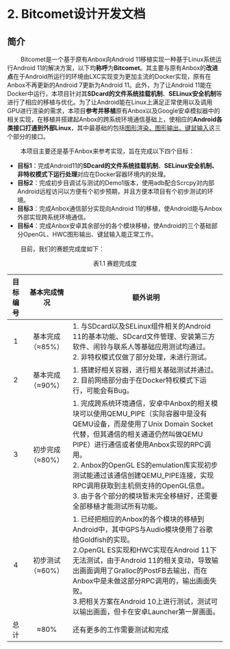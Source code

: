 # 2. Bitcomet设计开发文档

## 简介
&nbsp;&nbsp;&nbsp;&nbsp;&nbsp;&nbsp;&nbsp;&nbsp;Bitcomet是一个基于原有Anbox向Android 11移植实现一种基于Linux系统运行Android 11的解决方案，以下均**称呼**为**Bitcomet**。其主要与原有Anbox的**改进点**在于Android所运行的环境由LXC实现变为更加主流的Docker实现，原有在Anbox不再更新的Android 7更新为Android 11。此外，为了让Android 11能在Docker中运行，本项目针对其**SDcard的文件系统挂载机制**、**SELinux安全机制**等进行了相应的移植与优化。为了让Android能在Linux上满足正常使用以及调用GPU进行渲染的需求，本项目**参考并移植**原有Anbox以及Google安卓模拟器中的相关实现，在移植并搭建起Anbox的跨系统环境通信基础上，使相应的**Android各类接口打通到外部Linux**，其中最基础的包括<u>图形渲染、图形输出、键鼠输入</u>这三个部分的接口。

&nbsp;&nbsp;&nbsp;&nbsp;&nbsp;&nbsp;&nbsp;&nbsp;本项目主要还是基于Anbox来参考实现，旨在完成以下四个目标：

- **目标1**：完成Android11的**SDcard的文件系统挂载机制**、**SELinux安全机制、非特权模式下运行处理**对应在Docker容器环境内的处理。
- **目标2**：完成初步目调试与测试的Demo1版本，使用adb配合Scrcpy对内部Android远程访问以方便有个初步预期，并且方便本项目有个初步测试的环境。
- **目标3**：完成Anbox通信部分实现向Android 11的移植，使Android能与Anbox外部实现跨系统环境通信。
- **目标4**：完成Anbox安卓其余部分的各个模块移植，使Android的三个基础部分OpenGL、HWC图形输出、键鼠输入能正常工作。

&nbsp;&nbsp;&nbsp;&nbsp;&nbsp;&nbsp;&nbsp;&nbsp;目前，我们的赛题完成度如下：

<center>表1.1 赛题完成度</center>

| 目标编号 |   基本完成情况   | 额外说明                                                     |
| :------: | :--------------: | ------------------------------------------------------------ |
|    1     | 基本完成（≈85%） | 1. 与SDcard以及SELinux组件相关的Android 11的基本功能、SDcard文件管理、安装第三方软件、闹铃与联系人等基础应用测试均通过。<br/>2. 非特权模式仅做了部分处理，未进行测试。 |
|    2     | 基本完成（≈90%） | 1. 搭建好相关容器，进行相关基础测试并通过。<br/>2. 目前网络部分由于在Docker特权模式下运行，可能会有Bug。 |
|    3     | 初步完成（≈80%） | 1. 完成跨系统环境通信，安卓中Anbox的相关模块可以使用QEMU_PIPE（实际容器中是没有QEMU设备，而是使用了Unix Domain Socket代替，但其通信的相关通道仍然叫做QEMU PIPE）进行通信或者使用Anbox实现的RPC调用。<br/>2. Anbox的OpenGL ES的emulation库实现初步测试能通过该通信创建QEMU_PIPE连接，实现RPC调用获取到主机侧支持的OpenGL信息。<br/>3. 由于各个部分的模块暂未完全移植好，还需要全部移植才能测试所有功能。 |
|    4     | 初步测试（≈60%） | 1. 已经把相应的Anbox的各个模块的移植到Android中，其中GPS与Audio模块使用了谷歌给Goldfish的实现。<br/>2.OpenGL ES实现和HWC实现在Android 11下无法测试，由于Android 11的相关变动，导致输出画面调用了Gralloc的PostFB去输出，而在Anbox中是未做这部分RPC调用的，输出画面失败。<br/>3.把相关方案在Android 10上进行测试，测试可以输出画面，但卡在安卓Launcher第一屏画面。 |
|   总计   |       ≈80%       | 还有更多的工作需要测试和完成                                 |
